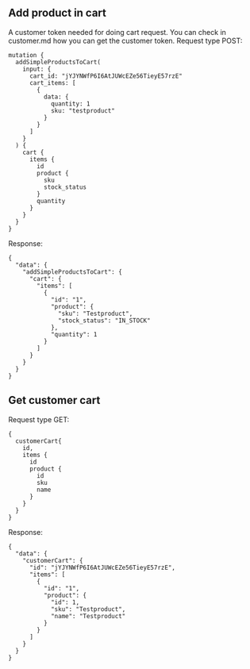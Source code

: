 ## Add product in cart
A customer token needed for doing cart request. You can check in customer.md how you can get the customer token.
Request type POST:
```
mutation {
  addSimpleProductsToCart(
    input: {
      cart_id: "jYJYNWfP6I6AtJUWcEZe56TieyE57rzE"
      cart_items: [
        {
          data: {
            quantity: 1
            sku: "testproduct"
          }
        }
      ]
    }
  ) {
    cart {
      items {
        id
        product {
          sku
          stock_status
        }
        quantity
      }
    }
  }
}
```
Response:
```
{
  "data": {
    "addSimpleProductsToCart": {
      "cart": {
        "items": [
          {
            "id": "1",
            "product": {
              "sku": "Testproduct",
              "stock_status": "IN_STOCK"
            },
            "quantity": 1
          }
        ]
      }
    }
  }
}
```

## Get customer cart
Request type GET:
```
{
  customerCart{
    id,
    items {
      id
      product {
        id
        sku
        name
      }
    }
  }
}
```
Response: 
```
{
  "data": {
    "customerCart": {
      "id": "jYJYNWfP6I6AtJUWcEZe56TieyE57rzE",
      "items": [
        {
          "id": "1",
          "product": {
            "id": 1,
            "sku": "Testproduct",
            "name": "Testproduct"
          }
        }
      ]
    }
  }
}
```
